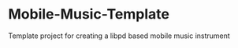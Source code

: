Mobile-Music-Template
=====================

Template project for creating a libpd based mobile music instrument
